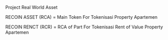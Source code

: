 
Project Real World Asset

RECOIN ASSET (RCA) = Main Token For Tokenisasi Property Apartemen

RECOIN RENCT (RCR) = RCA of Part For Tokenisasi Rent of Value Property Apartemen
